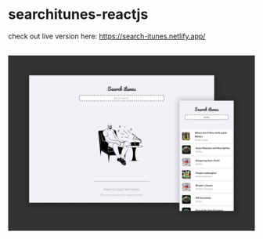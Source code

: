 ﻿# searchitunes-reactjs
check out live version here: https://search-itunes.netlify.app/
<br>
<br>

<img src="./interface.png">
